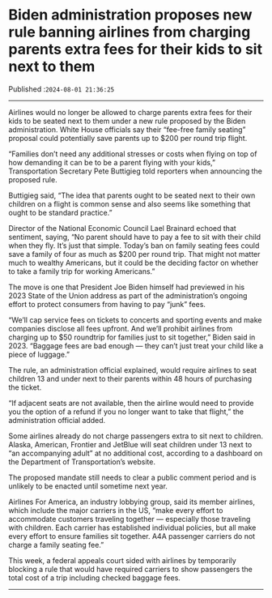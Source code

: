 # Biden administration proposes new rule banning airlines from charging parents extra fees for their kids to sit next to them

Published :`2024-08-01 21:36:25`

---

Airlines would no longer be allowed to charge parents extra fees for their kids to be seated next to them under a new rule proposed by the Biden administration. White House officials say their “fee-free family seating” proposal could potentially save parents up to $200 per round trip flight.

“Families don’t need any additional stresses or costs when flying on top of how demanding it can be to be a parent flying with your kids,” Transportation Secretary Pete Buttigieg told reporters when announcing the proposed rule.

Buttigieg said, “The idea that parents ought to be seated next to their own children on a flight is common sense and also seems like something that ought to be standard practice.”

Director of the National Economic Council Lael Brainard echoed that sentiment, saying, “No parent should have to pay a fee to sit with their child when they fly. It’s just that simple. Today’s ban on family seating fees could save a family of four as much as $200 per round trip. That might not matter much to wealthy Americans, but it could be the deciding factor on whether to take a family trip for working Americans.”

The move is one that President Joe Biden himself had previewed in his 2023 State of the Union address as part of the administration’s ongoing effort to protect consumers from having to pay “junk” fees.

“We’ll cap service fees on tickets to concerts and sporting events and make companies disclose all fees upfront. And we’ll prohibit airlines from charging up to $50 roundtrip for families just to sit together,” Biden said in 2023. “Baggage fees are bad enough — they can’t just treat your child like a piece of luggage.”

The rule, an administration official explained, would require airlines to seat children 13 and under next to their parents within 48 hours of purchasing the ticket.

“If adjacent seats are not available, then the airline would need to provide you the option of a refund if you no longer want to take that flight,” the administration official added.

Some airlines already do not charge passengers extra to sit next to children. Alaska, American, Frontier and JetBlue will seat children under 13 next to “an accompanying adult” at no additional cost, according to a dashboard on the Department of Transportation’s website.

The proposed mandate still needs to clear a public comment period and is unlikely to be enacted until sometime next year.

Airlines For America, an industry lobbying group, said its member airlines, which include the major carriers in the US, “make every effort to accommodate customers traveling together — especially those traveling with children. Each carrier has established individual policies, but all make every effort to ensure families sit together. A4A passenger carriers do not charge a family seating fee.”

This week, a federal appeals court sided with airlines by temporarily blocking a rule that would have required carriers to show passengers the total cost of a trip including checked baggage fees.

---


